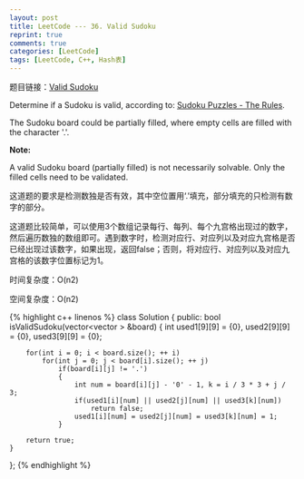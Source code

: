 ```yaml
---
layout: post
title: LeetCode --- 36. Valid Sudoku
reprint: true
comments: true
categories: [LeetCode]
tags: [LeetCode, C++, Hash表]
---
```



题目链接：[Valid Sudoku](https://oj.leetcode.com/problems/valid-sudoku/ ) 

Determine if a Sudoku is valid, according to: [Sudoku Puzzles - The Rules](http://sudoku.com.au/TheRules.aspx ). 

The Sudoku board could be partially filled, where empty cells are filled with the character '.'. 

**Note:** 

A valid Sudoku board (partially filled) is not necessarily solvable. Only the filled cells need to be validated. 

这道题的要求是检测数独是否有效，其中空位置用‘.’填充，部分填充的只检测有数字的部分。

这道题比较简单，可以使用3个数组记录每行、每列、每个九宫格出现过的数字，然后遍历数独的数组即可。遇到数字时，检测对应行、对应列以及对应九宫格是否已经出现过该数字，如果出现，返回false；否则，将对应行、对应列以及对应九宫格的该数字位置标记为1。

时间复杂度：O(n2)

空间复杂度：O(n2)

{% highlight c++ linenos %}
class Solution
{
public:
    bool isValidSudoku(vector<vector<char> > &board)
    {
        int used1[9][9] = {0}, used2[9][9] = {0}, used3[9][9] = {0};
        
        for(int i = 0; i < board.size(); ++ i)
            for(int j = 0; j < board[i].size(); ++ j)
                if(board[i][j] != '.')
                {
                    int num = board[i][j] - '0' - 1, k = i / 3 * 3 + j / 3;
                    if(used1[i][num] || used2[j][num] || used3[k][num])
                        return false;
                    used1[i][num] = used2[j][num] = used3[k][num] = 1;
                }
        
        return true;
    }
};
{% endhighlight %}
